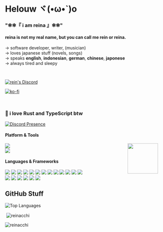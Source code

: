 # Helouw ヾ(•ω•`)o

### "✻✻『 i am reina 』✻✻"

#### reina is not my real name, but you can call me rein or reina.

→ software developer, writer, (musician)
<br>
→ loves japanese stuff (novels, songs)
<br>
→ speaks **english**, **indonesian**, **german**, **chinese**, **japonese**
<br>
→ always tired and sleepy

<br>
<p><a href="https://discord.gg/fmxR8hUPSw" target="_blank"><img align="center" src="https://discord.com/api/guilds/754910336544538655/widget.png?style=shield" alt="rein's Discord"></a></p>
<p><a href="https://ko-fi.com/reinhello"><img align="center" src="https://ko-fi.com/img/githubbutton_sm.svg" alt="ko-fi"></a></p>
<br>

### 🌠 i love Rust and TypeScript btw

[![Discord Presence](https://lanyard.cnrad.dev/api/516186529547288576?bg=16101f&idleMessage=Sleeping%20in%20Bed...&theme=dark&showDisplayName=true)](https://discord.com/users/516186529547288576)

#### Platform & Tools
<img src="https://count.getloli.com/get/@reinacchi?theme=original-new" height="100" align="right">

[![](https://img.shields.io/badge/Windows-11-4e9eee?style=for-the-badge&logo=windows&logoColor=ffffff)](https://www.microsoft.com/windows/windows-11)      
[![](https://img.shields.io/badge/IDE-Visual%20Studio%20Code-blue?style=for-the-badge&logo=visual-studio-code&logoColor=ffffff)](https://code.visualstudio.com/)

#### Languages & Frameworks
[![](https://img.shields.io/badge/-Docker-2496ED?style=for-the-badge&logo=docker&logoColor=ffffff)](https://www.docker.com/)
[![](https://img.shields.io/badge/-Yarn-2c8ebb?style=for-the-badge&logo=yarn&logoColor=ffffff)](https://yarnpkg.com/)
[![](https://img.shields.io/badge/-TypeScript-007acc?style=for-the-badge&logo=typescript&logoColor=white)](https://www.typescriptlang.org/)
[![](https://img.shields.io/badge/-Rust-dea584?style=for-the-badge&logo=rust&logoColor=white)](https://www.rust-lang.org/)
[![](https://img.shields.io/badge/-CSS3-1572B6?style=for-the-badge&logo=css3&logoColor=white)](https://www.w3.org/Style/CSS/)
[![](https://img.shields.io/badge/-Tailwind-4e9eee?style=for-the-badge&logo=tailwindcss&logoColor=white)](https://tailwindcss.com/)
[![](https://img.shields.io/badge/-Nuxt.js-32d18f?style=for-the-badge&logo=nuxt.js&logoColor=ffffff)](https://nuxt.com/)
[![](https://img.shields.io/badge/-RenPy-9e3477?style=for-the-badge&logo=renpy&logoColor=white)](https://www.renpy.org/)
[![](https://img.shields.io/badge/-Tauri-010101?style=for-the-badge&logo=tauri&logoColor=white)](https://v2.tauri.app/)
[![](https://img.shields.io/badge/-NPM-cb3837?style=for-the-badge&logo=npm&logoColor=white)](https://npmjs.com/)
[![](https://img.shields.io/badge/-HTML5-E34F26?style=for-the-badge&logo=html5&logoColor=white)](https://html.spec.whatwg.org/)
[![](https://img.shields.io/badge/-Git-f05032?style=for-the-badge&logo=git&logoColor=white)](https://git-scm.com/)
[![](https://img.shields.io/badge/-Vite-646CFF?style=for-the-badge&logo=vite&logoColor=ffffff)](https://vitejs.dev/)   
[![](https://img.shields.io/badge/-JavaScript-f7e018?style=for-the-badge&logo=javascript&logoColor=white)](https://www.ecma-international.org/)
[![](https://img.shields.io/badge/-pnpm-f69220?style=for-the-badge&logo=pnpm&logoColor=ffffff)](https://pnpm.io/)
[![](https://img.shields.io/badge/-Vue.js-42b893?style=for-the-badge&logo=vue.js&logoColor=ffffff)](https://vuejs.org/)
[![](https://img.shields.io/badge/-MongoDB-47a248?style=for-the-badge&logo=mongodb&logoColor=ffffff)](https://www.mongodb.com/)
[![](https://img.shields.io/badge/-MariaDB-123070?style=for-the-badge&logo=mariadb&logoColor=white)](https://mariadb.org/)
[![](https://img.shields.io/badge/-Node.js-43853d?style=for-the-badge&logo=node.js&logoColor=ffffff)](https://nodejs.org/)

## GitHub Stuff

![Top Languages](https://github-readme-stats.vercel.app/api/top-langs/?username=reinacchi&layout=compact&theme=radical&locale=en)

<p>&nbsp;<img align="center" src="https://github-readme-stats.vercel.app/api?username=reinacchi&show_icons=true&theme=radical&locale=en" alt="reinacchi" /></p>

<p><img align="center" src="https://github-readme-streak-stats.herokuapp.com/?user=reinacchi&theme=radical&locale=en" alt="reinacchi" /></p>
